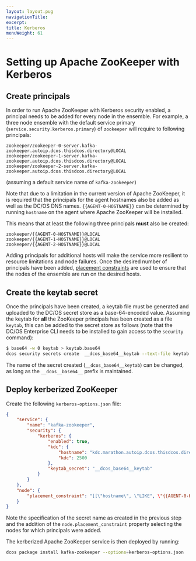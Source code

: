 ```yaml
---
layout: layout.pug
navigationTitle:
excerpt:
title: Kerberos
menuWeight: 61
---
```


# Setting up Apache ZooKeeper with Kerberos

## Create principals

In order to run Apache ZooKeeper with Kerberos security enabled, a principal needs to be added for every node in the ensemble. For example, a three node ensemble with the default service primary (`service.security.kerberos.primary`) of `zookeeper` will require to following principals:
```
zookeeper/zookeeper-0-server.kafka-zookeeper.autoip.dcos.thisdcos.directory@LOCAL
zookeeper/zookeeper-1-server.kafka-zookeeper.autoip.dcos.thisdcos.directory@LOCAL
zookeeper/zookeeper-2-server.kafka-zookeeper.autoip.dcos.thisdcos.directory@LOCAL
```
(assuming a default service name of `kafka-zookeeper`)

Note that due to a limitation in the current version of Apache ZooKeeper, it is required that the principals for the agent hostnames also be added as well as the DC/OS DNS names. `{{AGENT-0-HOSTNAME}}` can be determined by running `hostname` on the agent where Apache ZooKeeper will be installed.

This means that at least the following three principals **must** also be created:
```
zookeeper/{{AGENT-0-HOSTNAME}}@LOCAL
zookeeper/{{AGENT-1-HOSTNAME}}@LOCAL
zookeeper/{{AGENT-2-HOSTNAME}}@LOCAL
```
Adding principals for additional hosts will make the service more resilient to resource limitations and node failures. Once the desired number of principals have been added, [placement constraints](#service-settings) are used to ensure that the nodes of the ensemble are run on the desired hosts.

## Create the keytab secret

Once the principals have been created, a keytab file must be generated and uploaded to the DC/OS secret store as a base-64-encoded value. Assuming the keytab for **all** the ZooKeeper principals has been created as a file `keytab`, this can be added to the secret store as follows (note that the DC/OS Enterprise CLI needs to be installed to gain access to the `security` command):
```bash
$ base64 -w 0 keytab > keytab.base64
dcos security secrets create  __dcos_base64__keytab --text-file keytab.base64
```

The name of the secret created (`__dcos_base64__keytab`) can be changed, as long as the `__dcos__base64__` prefix is maintained.

## Deploy kerberized ZooKeeper

Create the following `kerberos-options.json` file:
```json
{
    "service": {
        "name": "kafka-zookeeper",
        "security": {
            "kerberos": {
                "enabled": true,
                "kdc": {
                    "hostname": "kdc.marathon.autoip.dcos.thisdcos.directory",
                    "kdc": 2500
                },
                "keytab_secret": "__dcos_base64__keytab"
            }
        }
    },
    "node": {
        "placement_constraint": "[[\"hostname\", \"LIKE", \"{{AGENT-0-HOSTNAME}}|{{AGENT-1-HOSTNAME}}|{{AGENT-2-HOSTNAME}}\"]]"
    }
}
```
Note the specification of the secret name as created in the previous step and the addition of the `node.placement_constraint` property selecting the nodes for which principals were added.

The kerberized Apache ZooKeeper service is then deployed by running:
```bash
dcos package install kafka-zookeeper --options=kerberos-options.json
```
